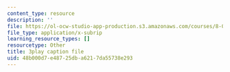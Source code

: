 ```yaml
---
content_type: resource
description: ''
file: https://ol-ocw-studio-app-production.s3.amazonaws.com/courses/8-01sc-classical-mechanics-fall-2016/48b000d7e48725dba6217da55738e293_O_M8asN10oQ.srt
file_type: application/x-subrip
learning_resource_types: []
resourcetype: Other
title: 3play caption file
uid: 48b000d7-e487-25db-a621-7da55738e293
---
```

